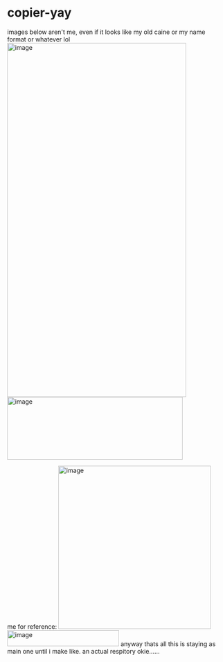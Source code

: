 # copier-yay

images below aren't me, even if it looks like my old caine or my name format or whatever lol
<img width="413" height="818" alt="image" src="https://github.com/user-attachments/assets/78cfc9e5-04a9-4293-b1b7-770e40b88ef9" />
<img width="405" height="145" alt="image" src="https://github.com/user-attachments/assets/61b8eb15-2c2c-4e8a-b3fc-72bde6e8a04c" />

me for reference:
<img width="352" height="377" alt="image" src="https://github.com/user-attachments/assets/b088ff44-5f4d-4e2c-98cd-daaef035f73c" />
<img width="258" height="37" alt="image" src="https://github.com/user-attachments/assets/e55b586e-4f4e-4c7d-86ef-f6c14d8c5460" />
anyway thats all this is staying as main one until i make like. an actual respitory okie......
